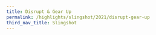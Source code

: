 ```yaml
---
title: Disrupt & Gear Up
permalink: /highlights/slingshot/2021/disrupt-gear-up
third_nav_title: Slingshot
---
```

